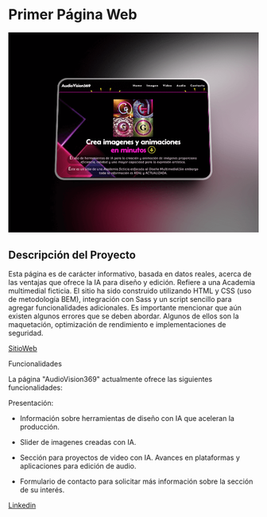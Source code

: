 # Primer Página Web
![La IA en el ámbito multimedial](./img/AudioVision.png)
## Descripción del Proyecto
Esta página es de carácter informativo, basada en datos reales, acerca de las ventajas que ofrece la IA para diseño y edición. Refiere a una Academia multimedial ficticia.
El sitio ha sido construido utilizando HTML y CSS (uso de metodología BEM), integración con Sass y un script sencillo para agregar funcionalidades adicionales.
Es importante mencionar que aún existen algunos errores que se deben abordar. Algunos de ellos son la maquetación, optimización de rendimiento e implementaciones de seguridad.

[SitioWeb](https://crysg011.github.io/SitioWeb/) 

Funcionalidades

La página "AudioVision369" actualmente ofrece las siguientes funcionalidades:

Presentación:
- Información sobre herramientas de diseño con IA que aceleran la producción.

- Slider de imagenes creadas con IA.

- Sección para proyectos de video con IA. Avances en plataformas y aplicaciones para edición de audio.

- Formulario de contacto para solicitar más información sobre la sección de su interés.

[Linkedin](https://www.linkedin.com/in/crystina-g-cristina-gonzalez-9337b0233/)
